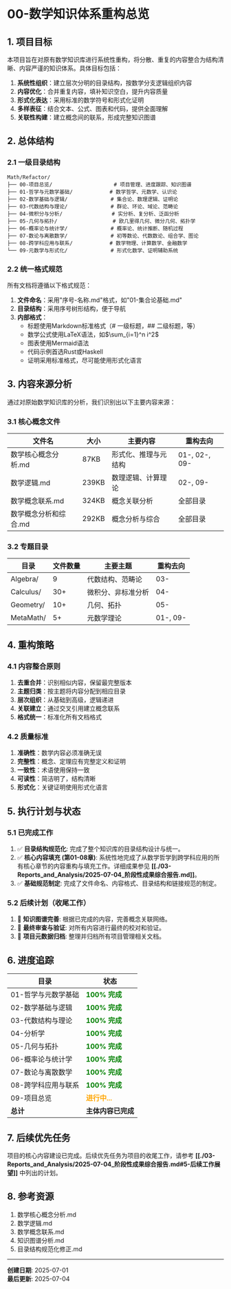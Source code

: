 # 00-数学知识体系重构总览

## 1. 项目目标

本项目旨在对原有数学知识库进行系统性重构，将分散、重复的内容整合为结构清晰、内容严谨的知识体系。具体目标包括：

1. **系统性组织**：建立层次分明的目录结构，按数学分支逻辑组织内容
2. **内容优化**：合并重复内容，填补知识空白，提升内容质量
3. **形式化表达**：采用标准的数学符号和形式化证明
4. **多样表征**：结合文本、公式、图表和代码，提供全面理解
5. **关联性构建**：建立概念间的联系，形成完整知识图谱

## 2. 总体结构

### 2.1 一级目录结构

```text
Math/Refactor/
├── 00-项目总览/                    # 项目管理、进度跟踪、知识图谱
├── 01-哲学与元数学基础/            # 数学哲学、元数学、认识论
├── 02-数学基础与逻辑/              # 集合论、数理逻辑、证明论
├── 03-代数结构与理论/              # 群论、环论、域论、范畴论
├── 04-微积分与分析/                # 实分析、复分析、泛函分析
├── 05-几何与拓扑/                  # 欧几里得几何、微分几何、拓扑学
├── 06-概率论与统计学/              # 概率论、统计推断、随机过程
├── 07-数论与离散数学/              # 初等数论、代数数论、组合学、图论
├── 08-跨学科应用与联系/            # 数学物理、计算数学、金融数学
└── 09-元数学与形式化/              # 形式化数学、证明辅助系统
```

### 2.2 统一格式规范

所有文档将遵循以下格式规范：

1. **文件命名**：采用"序号-名称.md"格式，如"01-集合论基础.md"
2. **目录结构**：采用序号树形结构，便于导航
3. **内部格式**：
   - 标题使用Markdown标准格式（# 一级标题，## 二级标题，等）
   - 数学公式使用LaTeX语法，如$\sum_{i=1}^n i^2$
   - 图表使用Mermaid语法
   - 代码示例首选Rust或Haskell
   - 证明采用标准格式，尽可能使用形式化语言

## 3. 内容来源分析

通过对原始数学知识库的分析，我们识别出以下主要内容来源：

### 3.1 核心概念文件

| 文件名 | 大小 | 主要内容 | 重构去向 |
|--------|------|----------|---------|
| 数学核心概念分析.md | 87KB | 形式化、推理与元结构 | 01-, 02-, 09- |
| 数学逻辑.md | 239KB | 数理逻辑、计算理论 | 02-, 09- |
| 数学概念联系.md | 324KB | 概念关联分析 | 全部目录 |
| 数学概念分析和综合.md | 292KB | 概念分析与综合 | 全部目录 |

### 3.2 专题目录

| 目录 | 文件数量 | 主要主题 | 重构去向 |
|------|----------|----------|---------|
| Algebra/ | 9 | 代数结构、范畴论 | 03- |
| Calculus/ | 30+ | 微积分、非标准分析 | 04- |
| Geometry/ | 10+ | 几何、拓扑 | 05- |
| MetaMath/ | 5+ | 元数学理论 | 01-, 09- |

## 4. 重构策略

### 4.1 内容整合原则

1. **去重合并**：识别相似内容，保留最完整版本
2. **主题归类**：按主题将内容分配到相应目录
3. **层次组织**：从基础到高级，逻辑递进
4. **关联建立**：通过交叉引用建立概念联系
5. **格式统一**：标准化所有文档格式

### 4.2 质量标准

1. **准确性**：数学内容必须准确无误
2. **完整性**：概念、定理应有完整定义和证明
3. **一致性**：术语使用保持一致
4. **可读性**：简洁明了，结构清晰
5. **形式化**：关键证明使用形式化语言

## 5. 执行计划与状态

### 5.1 已完成工作

1. ✅ **目录结构规范化**: 完成了整个知识库的目录结构设计与统一。
2. ✅ **核心内容填充 (第01-08章)**: 系统性地完成了从数学哲学到跨学科应用的所有核心章节的内容重构与填充工作。详细成果参见 **[[./03-Reports_and_Analysis/2025-07-04_阶段性成果综合报告.md]]**。
3. ✅ **基础规范制定**: 完成了文件命名、内容格式、目录结构和链接规范的制定。

### 5.2 后续计划（收尾工作）

1. 📝 **知识图谱完善**: 根据已完成的内容，完善概念关联网络。
2. 📝 **最终审查与验证**: 对所有内容进行最终的校对和验证。
3. 📝 **项目元数据归档**: 整理并归档所有项目管理相关文档。

## 6. 进度追踪

| 目录 | 状态 |
|------|------|
| 01-哲学与元数学基础 | <font color="green">**100% 完成**</font> |
| 02-数学基础与逻辑 | <font color="green">**100% 完成**</font> |
| 03-代数结构与理论 | <font color="green">**100% 完成**</font> |
| 04-分析学 | <font color="green">**100% 完成**</font> |
| 05-几何与拓扑 | <font color="green">**100% 完成**</font> |
| 06-概率论与统计学 | <font color="green">**100% 完成**</font> |
| 07-数论与离散数学 | <font color="green">**100% 完成**</font> |
| 08-跨学科应用与联系 | <font color="green">**100% 完成**</font> |
| 09-项目总览 | <font color="orange">**进行中...**</font> |
| **总计** | **主体内容已完成** |

## 7. 后续优先任务

项目的核心内容建设已完成。后续优先任务为项目的收尾工作，请参考 **[[./03-Reports_and_Analysis/2025-07-04_阶段性成果综合报告.md#5-后续工作展望]]** 中列出的计划。

## 8. 参考资源

1. 数学核心概念分析.md
2. 数学逻辑.md
3. 数学概念联系.md
4. 知识图谱分析.md
5. 目录结构规范化修正.md

---

**创建日期**: 2025-07-01  
**最后更新**: 2025-07-04
